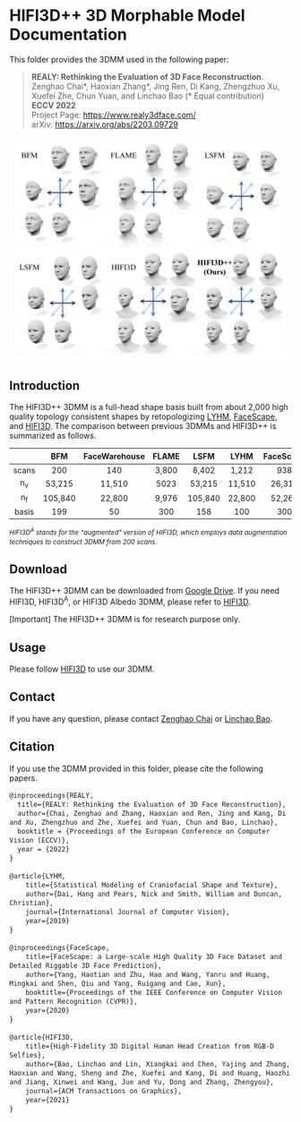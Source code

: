 # HIFI3D++ 3D Morphable Model Documentation



This folder provides the 3DMM used in the following paper:

> **REALY: Rethinking the Evaluation of 3D Face Reconstruction**.\
> Zenghao Chai*, Haoxian Zhang*, Jing Ren, Di Kang, Zhengzhuo Xu, Xuefei Zhe, Chun Yuan, and Linchao Bao (* Equal contribution) \
> **ECCV 2022** \
> Project Page: https://www.realy3dface.com/ \
> arXiv: https://arxiv.org/abs/2203.09729


<p align="center"> 
<img src="../img/3DMM.jpg">
</p>

## Introduction
The HIFI3D++ 3DMM is a full-head shape basis built from about 2,000 high quality topology consistent shapes by retopologizing [LYHM](https://www-users.cs.york.ac.uk/~nep/research/LYHM/), [FaceScape](https://facescape.nju.edu.cn/), and [HIFI3D](https://tencent-ailab.github.io/hifi3dface_projpage/). The comparison between previous 3DMMs and HIFI3D++ is summarized as follows.

|         |  BFM | FaceWarehouse | FLAME |  LSFM  |  LYHM | FaceScape | HIFI3D | HIFI3D<sup>A</sup> | HIFI3D++ |
|:-------:|:------:|:-------------:|:-----:|:------:|:-----:|:---------:|:------:|:--------:|:--------:|
| scans |   200  |      140      |  3,800 |  8,402  |  1,212 |    938    |   200  |    200   |   1,957   |
|   n<sub>v</sub>   |  53,215 |     11,510     |  5023 |  53,215 | 11,510 |   26,317   |  20,481 |   20,481  |   20,481  |
|   n<sub>f</sub>   | 105,840 |     22,800     |  9,976 | 105,840 | 22,800 |   52,261   |  40,832 |   40,832  |   40,832  |
| basis |   199  |       50      |  300  |   158  |  100  |    300    |   200  |    500   |    526   |

<i><small>HIFI3D<sup>A</sup> stands for the "augmented" version of HIFI3D, which employs data augmentation techniques to construct 3DMM from 200 scans.</small></i>

## Download

The HIFI3D++ 3DMM can be downloaded from [Google Drive](https://drive.google.com/file/d/1MBdk5fsUN1paSOszZYXfwTMehq51Z2kY/view?usp=sharing). If you need HIFI3D, HIFI3D<sup>A</sup>, or HIFI3D Albedo 3DMM, please refer to [HIFI3D](https://github.com/tencent-ailab/hifi3dface/tree/main/3DMM).

[Important] The HIFI3D++ 3DMM is for research purpose only.




## Usage
Please follow [HIFI3D](https://github.com/tencent-ailab/hifi3dface) to use our 3DMM. 



## Contact

If you have any question, please contact [Zenghao Chai](https://zenghaochai.com/) or [Linchao Bao](https://linchaobao.github.io/).



## Citation



If you use the 3DMM provided in this folder, please cite the following papers.

```
@inproceedings{REALY,
  title={REALY: Rethinking the Evaluation of 3D Face Reconstruction},
  author={Chai, Zenghao and Zhang, Haoxian and Ren, Jing and Kang, Di and Xu, Zhengzhuo and Zhe, Xuefei and Yuan, Chun and Bao, Linchao},
  booktitle = {Proceedings of the European Conference on Computer Vision (ECCV)},
  year = {2022}
}

@article{LYHM,
    title={Statistical Modeling of Craniofacial Shape and Texture},
    author={Dai, Hang and Pears, Nick and Smith, William and Duncan, Christian},
    journal={International Journal of Computer Vision},
    year={2019}
}

@inproceedings{FaceScape, 
    title={FaceScape: a Large-scale High Quality 3D Face Dataset and Detailed Riggable 3D Face Prediction}, 
    author={Yang, Haotian and Zhu, Hao and Wang, Yanru and Huang, Mingkai and Shen, Qiu and Yang, Ruigang and Cao, Xun}, 
    booktitle={Proceedings of the IEEE Conference on Computer Vision and Pattern Recognition (CVPR)}, 
    year={2020} 
}

@article{HIFI3D,
    title={High-Fidelity 3D Digital Human Head Creation from RGB-D Selfies},
    author={Bao, Linchao and Lin, Xiangkai and Chen, Yajing and Zhang, Haoxian and Wang, Sheng and Zhe, Xuefei and Kang, Di and Huang, Haozhi and Jiang, Xinwei and Wang, Jue and Yu, Dong and Zhang, Zhengyou},
    journal={ACM Transactions on Graphics},
    year={2021}
}

```



